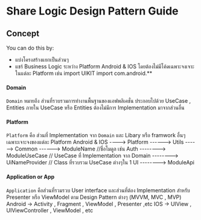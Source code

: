 
# Share Logic Design Pattern Guide

## Concept
You can do this by:

- แบ่งโครงสร้างแยกเป็นส่วนๆ
- แชร์ Business Logic ระหว่าง Platform Android & IOS โดยต้องไม่มีโค้ดเฉพาะจงเจาะในแต่ละ Platform เช่น 
import UIKIT 
import com.android.**



#### Domain 

`Domain` หมายถึง ส่วนที่รวบรวมการทำงานพื้นฐานของแอฟพลิเคชั่น ประกอบไปด้วย UseCase , Entities 
ภายใน UseCase หรือ Entities ต้องไม่มีการ Implementation มาจากส่วนอื่น


#### Platform

`Platform` คือ ส่วนที่ Implementation จาก `Domain` และ Libary หรือ framwork อื่นๆ เฉพาะเจาะจงของแต่ละ Platform Android & IOS
----> Platform
------> Utils
------> Common 
------> ModuleName //ชื่อโมดูล เช่น Auth
--------> ModuleUseCase  // UseCase ที่ Implementation จาก Domain
--------> UiNameProvider  // Class ที่รวบรวม UseCase ต่างๆใน 1 UI 
--------> ModuleApi 



#### Application or App
`Application` คือส่วนที่รวมรวบ User interface และส่วนที่ต้อง Implementation สำหรับ Presenter หรือ ViewModel ตาม Design Pattern ต่างๆ (MVVM, MVC , MVP) 
Android -> Activity , Fragment , ViewModel , Presenter ,etc
IOS -> UIView , UIViewController , ViewModel , etc
